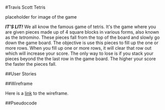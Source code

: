 #Travis Scott Tetris


placeholder for image of the game


**_IT'S LIT!_** We all know the famous game of tetris. It's the game where you are given pieces made up of 4 square blocks in various forms, also known as the *tetromino*. These pieces fall from the top of the board and slowly go down the game board. The objective is use this pieces to fill up the one or more rows. When you fill up one or more rows, it will clear that row out which will increase your score. The only way to lose is if you stack your pieces beyond the the last row in the game board. The higher your score the faster the pieces fall. 


##User Stories


##Wireframe


Here is a [link](https://wireframe.cc/1BtFCc) to the wireframe.


##Pseudocode


